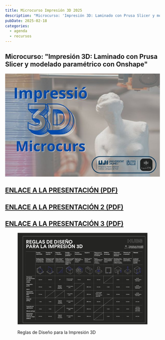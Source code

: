 ```yaml
---
title: Microcurso Impresión 3D 2025
description: "Microcurso: 'Impresión 3D: Laminado con Prusa Slicer y modelado paramétrico con Onshape'"
pubDate: 2025-02-18
categories:
  - agenda
  - recursos
---
```


## **Microcurso: "Impresión 3D: Laminado con Prusa Slicer y modelado paramétrico con Onshape"**

![](images/Banner600x400px.jpg)

## <a href="https://drive.google.com/uc?export=download&id=1mlRjIqN3Ekz0S_hKNkAyMb6zL-g_hNtw">**ENLACE A LA PRESENTACIÓN (PDF)**</a>

## <a href="https://drive.google.com/uc?export=download&id=1mo-i57dWZJebl93xp9KAShWu8m0BywMb">**ENLACE A LA PRESENTACIÓN 2 (PDF)**</a>

## <a href="https://drive.google.com/uc?export=download&id=1qPdpedg98qHknJdK3PokTFnIpCuVHcyJ">**ENLACE A LA PRESENTACIÓN 3 (PDF)**</a>

<figure>

<a href="https://drive.google.com/file/d/1N0TUSqzN4FDGkwjD574nDcQtc0pWQjzc/view">![](images/TABLA-DE-REGLAS-DEL-DISENO-PARA-IMPRESION-3D-DARK-2.png)</a>

<figcaption>

Reglas de Diseño para la Impresión 3D

</figcaption>

</figure>
